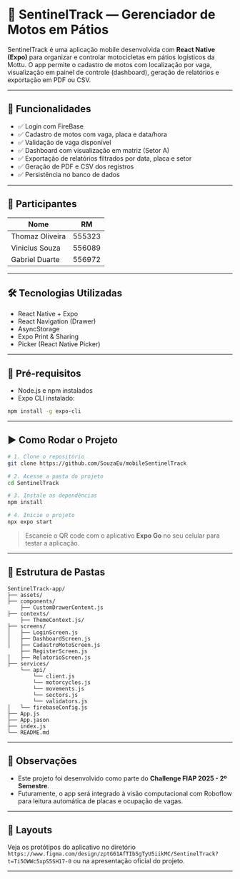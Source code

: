 # 🚦 SentinelTrack — Gerenciador de Motos em Pátios

SentinelTrack é uma aplicação mobile desenvolvida com **React Native (Expo)** para organizar e controlar motocicletas em pátios logísticos da Mottu. O app permite o cadastro de motos com localização por vaga, visualização em painel de controle (dashboard), geração de relatórios e exportação em PDF ou CSV.

---

## 📱 Funcionalidades

- ✅ Login com FireBase 
- ✅ Cadastro de motos com vaga, placa e data/hora
- ✅ Validação de vaga disponível
- ✅ Dashboard com visualização em matriz (Setor A)
- ✅ Exportação de relatórios filtrados por data, placa e setor
- ✅ Geração de PDF e CSV dos registros
- ✅ Persistência no banco de dados

---

## 👥 Participantes

| Nome               | RM      |
|--------------------|---------|
| Thomaz Oliveira    | 555323  |
| Vinicius Souza     | 556089  |
| Gabriel Duarte     | 556972  |

---

## 🛠️ Tecnologias Utilizadas

- React Native + Expo
- React Navigation (Drawer)
- AsyncStorage
- Expo Print & Sharing
- Picker (React Native Picker)


---

## 🧪 Pré-requisitos

- Node.js e npm instalados
- Expo CLI instalado:
```bash
npm install -g expo-cli
```

---

## ▶️ Como Rodar o Projeto

```bash
# 1. Clone o repositório
git clone https://github.com/SouzaEu/mobileSentinelTrack

# 2. Acesse a pasta do projeto
cd SentinelTrack

# 3. Instale as dependências
npm install

# 4. Inicie o projeto
npx expo start
```

> Escaneie o QR code com o aplicativo **Expo Go** no seu celular para testar a aplicação.

---



## 📂 Estrutura de Pastas

```
SentinelTrack-app/
├── assets/
├── components/
    ├── CustomDrawerContent.js
├── contexts/
    ├── ThemeContext.js/
├── screens/
│   ├── LoginScreen.js
│   ├── DashboardScreen.js
│   ├── CadastroMotoScreen.js
    ├── RegisterScreen.js
│   ├── RelatorioScreen.js
├── services/
    └── api/
        └── client.js
        └── motorcycles.js
        └── movements.js
        └── sectors.js
        └── validators.js
│   └── firebaseConfig.js
├── App.js
├── App.jason
├── index.js
└── README.md
```

---

## 📌 Observações

- Este projeto foi desenvolvido como parte do **Challenge FIAP 2025 - 2º Semestre**.
- Futuramente, o app será integrado à visão computacional com Roboflow para leitura automática de placas e ocupação de vagas.

---

## 📸 Layouts

Veja os protótipos do aplicativo no diretório `https://www.figma.com/design/zptG61AfTIbSgTyU5iikMC/SentinelTrack?t=Ti5OWWc5xpS5SH17-0` ou na apresentação oficial do projeto.

---

